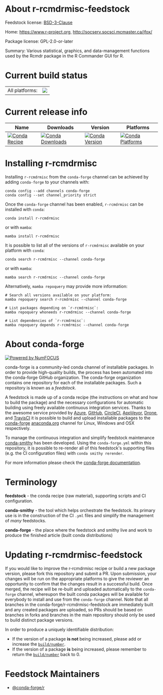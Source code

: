 About r-rcmdrmisc-feedstock
===========================

Feedstock license: [BSD-3-Clause](https://github.com/conda-forge/r-rcmdrmisc-feedstock/blob/main/LICENSE.txt)

Home: https://www.r-project.org, http://socserv.socsci.mcmaster.ca/jfox/

Package license: GPL-2.0-or-later

Summary: Various statistical, graphics, and data-management functions used by the Rcmdr package in the R Commander GUI for R.

Current build status
====================


<table><tr><td>All platforms:</td>
    <td>
      <a href="https://dev.azure.com/conda-forge/feedstock-builds/_build/latest?definitionId=2557&branchName=main">
        <img src="https://dev.azure.com/conda-forge/feedstock-builds/_apis/build/status/r-rcmdrmisc-feedstock?branchName=main">
      </a>
    </td>
  </tr>
</table>

Current release info
====================

| Name | Downloads | Version | Platforms |
| --- | --- | --- | --- |
| [![Conda Recipe](https://img.shields.io/badge/recipe-r--rcmdrmisc-green.svg)](https://anaconda.org/conda-forge/r-rcmdrmisc) | [![Conda Downloads](https://img.shields.io/conda/dn/conda-forge/r-rcmdrmisc.svg)](https://anaconda.org/conda-forge/r-rcmdrmisc) | [![Conda Version](https://img.shields.io/conda/vn/conda-forge/r-rcmdrmisc.svg)](https://anaconda.org/conda-forge/r-rcmdrmisc) | [![Conda Platforms](https://img.shields.io/conda/pn/conda-forge/r-rcmdrmisc.svg)](https://anaconda.org/conda-forge/r-rcmdrmisc) |

Installing r-rcmdrmisc
======================

Installing `r-rcmdrmisc` from the `conda-forge` channel can be achieved by adding `conda-forge` to your channels with:

```
conda config --add channels conda-forge
conda config --set channel_priority strict
```

Once the `conda-forge` channel has been enabled, `r-rcmdrmisc` can be installed with `conda`:

```
conda install r-rcmdrmisc
```

or with `mamba`:

```
mamba install r-rcmdrmisc
```

It is possible to list all of the versions of `r-rcmdrmisc` available on your platform with `conda`:

```
conda search r-rcmdrmisc --channel conda-forge
```

or with `mamba`:

```
mamba search r-rcmdrmisc --channel conda-forge
```

Alternatively, `mamba repoquery` may provide more information:

```
# Search all versions available on your platform:
mamba repoquery search r-rcmdrmisc --channel conda-forge

# List packages depending on `r-rcmdrmisc`:
mamba repoquery whoneeds r-rcmdrmisc --channel conda-forge

# List dependencies of `r-rcmdrmisc`:
mamba repoquery depends r-rcmdrmisc --channel conda-forge
```


About conda-forge
=================

[![Powered by
NumFOCUS](https://img.shields.io/badge/powered%20by-NumFOCUS-orange.svg?style=flat&colorA=E1523D&colorB=007D8A)](https://numfocus.org)

conda-forge is a community-led conda channel of installable packages.
In order to provide high-quality builds, the process has been automated into the
conda-forge GitHub organization. The conda-forge organization contains one repository
for each of the installable packages. Such a repository is known as a *feedstock*.

A feedstock is made up of a conda recipe (the instructions on what and how to build
the package) and the necessary configurations for automatic building using freely
available continuous integration services. Thanks to the awesome service provided by
[Azure](https://azure.microsoft.com/en-us/services/devops/), [GitHub](https://github.com/),
[CircleCI](https://circleci.com/), [AppVeyor](https://www.appveyor.com/),
[Drone](https://cloud.drone.io/welcome), and [TravisCI](https://travis-ci.com/)
it is possible to build and upload installable packages to the
[conda-forge](https://anaconda.org/conda-forge) [anaconda.org](https://anaconda.org/)
channel for Linux, Windows and OSX respectively.

To manage the continuous integration and simplify feedstock maintenance
[conda-smithy](https://github.com/conda-forge/conda-smithy) has been developed.
Using the ``conda-forge.yml`` within this repository, it is possible to re-render all of
this feedstock's supporting files (e.g. the CI configuration files) with ``conda smithy rerender``.

For more information please check the [conda-forge documentation](https://conda-forge.org/docs/).

Terminology
===========

**feedstock** - the conda recipe (raw material), supporting scripts and CI configuration.

**conda-smithy** - the tool which helps orchestrate the feedstock.
                   Its primary use is in the construction of the CI ``.yml`` files
                   and simplify the management of *many* feedstocks.

**conda-forge** - the place where the feedstock and smithy live and work to
                  produce the finished article (built conda distributions)


Updating r-rcmdrmisc-feedstock
==============================

If you would like to improve the r-rcmdrmisc recipe or build a new
package version, please fork this repository and submit a PR. Upon submission,
your changes will be run on the appropriate platforms to give the reviewer an
opportunity to confirm that the changes result in a successful build. Once
merged, the recipe will be re-built and uploaded automatically to the
`conda-forge` channel, whereupon the built conda packages will be available for
everybody to install and use from the `conda-forge` channel.
Note that all branches in the conda-forge/r-rcmdrmisc-feedstock are
immediately built and any created packages are uploaded, so PRs should be based
on branches in forks and branches in the main repository should only be used to
build distinct package versions.

In order to produce a uniquely identifiable distribution:
 * If the version of a package **is not** being increased, please add or increase
   the [``build/number``](https://docs.conda.io/projects/conda-build/en/latest/resources/define-metadata.html#build-number-and-string).
 * If the version of a package **is** being increased, please remember to return
   the [``build/number``](https://docs.conda.io/projects/conda-build/en/latest/resources/define-metadata.html#build-number-and-string)
   back to 0.

Feedstock Maintainers
=====================

* [@conda-forge/r](https://github.com/orgs/conda-forge/teams/r/)

